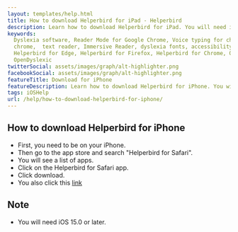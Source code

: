 ```yaml
---
layout: templates/help.html
title: How to download Helperbird for iPad - Helperbird
description: Learn how to download Helperbird for iPad. You will need iOS 15.0 or later.
keywords:
  Dyslexia software, Reader Mode for Google Chrome, Voice typing for chrome, Text to speech for
  chrome,  text reader, Immersive Reader, dyslexia fonts, accessibility software, dyslexia software,
  Helperbird for Edge, Helperbird for Firefox, Helperbird for Chrome, Opendyslexic for Chrome,
  OpenDyslexic
twitterSocial: assets/images/graph/alt-highlighter.png
facebookSocial: assets/images/graph/alt-highlighter.png
featureTitle: Download for iPhone
featureDescription: Learn how to download Helperbird for iPhone. You will need iOS 15.0 or later.
tags: iOSHelp
url: /help/how-to-download-helperbird-for-iphone/
---
```


## How to download Helperbird for iPhone
- First, you need to be on your iPhone.
- Then go to the app store and search "Helperbird for Safari".
- You will see a list of apps.
- Click on the Helperbird for Safari app.
- Click download.
- You also click this [link](https://apps.apple.com/us/app/helperbird-for-safari/id1589138053 "Helperbird for Safari link")

## Note
- You will need iOS 15.0 or later.

